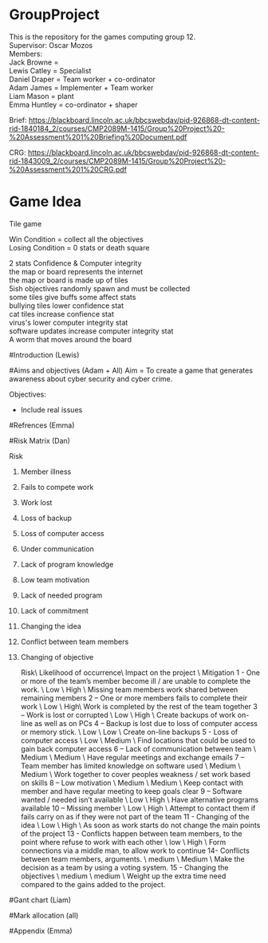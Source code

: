 # GroupProject
This is the repository for the games computing group 12.   
Supervisor: Oscar Mozos  
Members:  
Jack Browne =   
Lewis Catley = Specialist   
Daniel Draper = Team worker + co-ordinator  
Adam James = Implementer + Team worker   
Liam Mason = plant  
Emma Huntley = co-ordinator + shaper  

Brief: https://blackboard.lincoln.ac.uk/bbcswebdav/pid-926868-dt-content-rid-1840184_2/courses/CMP2089M-1415/Group%20Project%20-%20Assessment%201%20Briefing%20Document.pdf  
  
CRG: https://blackboard.lincoln.ac.uk/bbcswebdav/pid-926868-dt-content-rid-1843009_2/courses/CMP2089M-1415/Group%20Project%20-%20Assessment%201%20CRG.pdf  
  
# Game Idea
Tile game  
  
Win Condition = collect all the objectives  
Losing Condition = 0 stats or death square  
  
2 stats Confidence & Computer integrity  
the map or board represents the internet  
the map or board is made up of tiles  
5ish objectives randomly spawn and must be collected  
some tiles give buffs some affect stats  
bullying tiles lower confidence stat  
cat tiles increase confience stat  
virus's lower computer integrity stat  
software updates increase computer integrity stat  
A worm that moves around the board  
  
#Introduction (Lewis)
  
#Aims and objectives (Adam + All)
Aim = To create a game that generates awareness about cyber security and cyber crime.  
  
Objectives:  
- Include real issues  
  
#Refrences (Emma)  

#Risk Matrix (Dan)  

Risk 

1.	Member illness
2.	Fails to compete work
3.	Work lost
4.	Loss of backup
5.	Loss of computer access
6.	Under communication
7.	Lack of program knowledge
8.	Low team motivation 
9.	Lack of needed program
10.	Lack of commitment 

11. Changing the idea 
12. Conflict between team members
13. Changing of objective 

	Risk\\	           Likelihood of occurrence\\ 	Impact on the project \\ 	Mitigation
1 - One or more of the team’s member become ill / are unable to complete the work. \\ 	Low \\ High \\ Missing team members work shared between remaining members 
2 – One or more members fails to complete their work \\	Low \\	High\\	Work is completed by the rest of the team together
3 – Work is lost or corrupted \\ Low \\	High \\	Create backups of work on-line as well as on PCs
4 – Backup is lost due to loss of computer access or memory stick. \\  Low	\\ Low \\ Create on-line backups
5 - Loss of computer access \\	Low \\	Medium	\\ Find locations that could be used to gain back computer access 
6 – Lack of communication between team \\	Medium \\	Medium \\	Have regular meetings and exchange emails
7 – Team member has limited knowledge on software used \\ 	Medium \\	Medium \\	Work together to cover peoples weakness / set work based on skills
8 – Low motivation \\	Medium \\	Medium \\	Keep contact with member and have regular meeting to keep goals clear
9 – Software wanted / needed isn’t available \\	Low	\\ High \\	Have alternative programs available 
10 – Missing member \\	Low \\	High \\	Attempt to contact them if fails carry on as if they were not part of the team 
11 - Changing of the idea \\ Low \\ High \\ As soon as work starts do not change the main points of the project
13 - Conflicts happen between team members, to the point where refuse to work with each other \\ low \\ High \\ Form connections via a middle man, to allow work to continue
14- Conflicts between team members, arguments. \\ medium \\ Medium \\ Make the decision as a team by using a voting system. 
15 - Changing the objectives \\ medium \\ medium \\ Weight up the extra time need compared to the gains added to the project. 



#Gant chart (Liam)  

#Mark allocation (all)  
  
#Appendix (Emma)  
  
